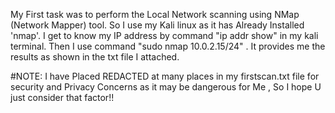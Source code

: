 My First task was to perform the Local Network scanning using NMap (Network Mapper) tool. So I use my Kali linux as it has Already Installed 'nmap'. I get to know my IP address by command "ip addr show" in my kali terminal. Then I use command "sudo nmap 10.0.2.15/24" . It provides me the results as shown in the txt file I attached.

#NOTE: I have Placed REDACTED at many places in my firstscan.txt file for security and Privacy Concerns as it may be dangerous for Me , So I hope U just consider that factor!!
